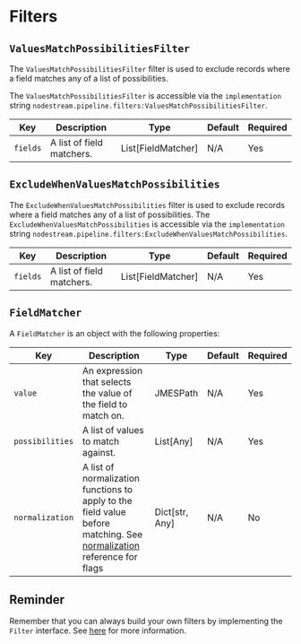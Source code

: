 # Filters 

## `ValuesMatchPossibilitiesFilter`


The `ValuesMatchPossibilitiesFilter` filter is used to exclude records where a field matches any of a list of possibilities. 

The `ValuesMatchPossibilitiesFilter` is accessible via the `implementation` string `nodestream.pipeline.filters:ValuesMatchPossibilitiesFilter`.


| Key      | Description               | Type               | Default | Required |
| -------- | ------------------------- | ------------------ | ------- | -------- |
| `fields` | A list of field matchers. | List[FieldMatcher] | N/A     | Yes      |


## `ExcludeWhenValuesMatchPossibilities`

The `ExcludeWhenValuesMatchPossibilities` filter is used to exclude records where a field matches any of a list of possibilities.
The `ExcludeWhenValuesMatchPossibilities` is accessible via the `implementation` string `nodestream.pipeline.filters:ExcludeWhenValuesMatchPossibilities`.


| Key      | Description               | Type               | Default | Required |
| -------- | ------------------------- | ------------------ | ------- | -------- |
| `fields` | A list of field matchers. | List[FieldMatcher] | N/A     | Yes      |


## `FieldMatcher`

A `FieldMatcher` is an object with the following properties:

| Key             | Description                                                                                                                                         | Type           | Default | Required |
| --------------- | --------------------------------------------------------------------------------------------------------------------------------------------------- | -------------- | ------- | -------- |
| `value`         | An expression that selects the value of the field to match on.                                                                                      | JMESPath       | N/A     | Yes      |
| `possibilities` | A list of values to match against.                                                                                                                  | List[Any]      | N/A     | Yes      |
| `normalization` | A list of normalization functions to apply to the field value before matching. See [normalization](../interpreting#normalizers) reference for flags | Dict[str, Any] | N/A     | No       |


## Reminder

Remember that you can always build your own filters by implementing the `Filter` interface. See [here](../../tutorials-advanced/new-steps) for more information.
